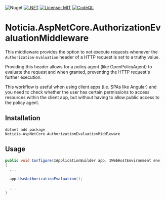![Nuget](https://img.shields.io/nuget/v/Noticia.AspNetCore.AuthorizationEvaluationMiddleware) [![.NET](https://github.com/Noticia-Systems/Noticia.AspNetCore.AuthorizationEvaluationMiddleware/actions/workflows/dotnet.yml/badge.svg)](https://github.com/Noticia-Systems/Noticia.AspNetCore.AuthorizationEvaluationMiddleware/actions/workflows/dotnet.yml) [![License: MIT](https://img.shields.io/badge/License-MIT-green.svg)](https://opensource.org/licenses/MIT) [![CodeQL](https://github.com/Noticia-Systems/Noticia.AspNetCore.AuthorizationEvaluationMiddleware/actions/workflows/codeql-analysis.yml/badge.svg)](https://github.com/Noticia-Systems/Noticia.AspNetCore.AuthorizationEvaluationMiddleware/actions/workflows/codeql-analysis.yml)

# Noticia.AspNetCore.AuthorizationEvaluationMiddleware

This middleware provides the option to not execute requests whenever the `Authorization-Evaluation` header of a HTTP request is set to a truthy value.

Providing this header allows for a policy agent (like OpenPolicyAgent) to evaluate the request and when granted, preventing the HTTP request's further execution.

This workflow is useful when using client apps (i.e. SPAs like Angular) and you need to check whether the user has certain permissions to access resources within the client app, but without having to allow public access to the policy agent.

## Installation

```
dotnet add package Noticia.AspNetCore.AuthorizationEvaluationMiddleware
```

## Usage

```csharp
public void Configure(IApplicationBuilder app, IWebHostEnvironment env)
{
  ...
  
  app.UseAuthorizationEvaluation();
  
  ...
}
```
